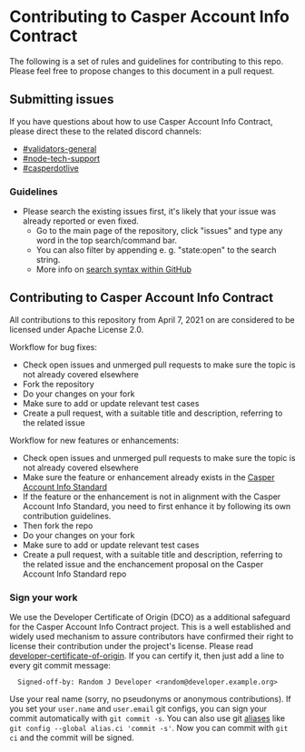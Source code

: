 # Contributing to Casper Account Info Contract

The following is a set of rules and guidelines for contributing to this repo. Please feel free to propose changes to this document in a pull request.

## Submitting issues

If you have questions about how to use Casper Account Info Contract, please direct these to the related discord channels:
* [#validators-general](https://discord.gg/S398hSJS)
* [#node-tech-support](https://discord.gg/8urw83VN)
* [#casperdotlive](https://discord.gg/eW8yfJvu)

### Guidelines
* Please search the existing issues first, it's likely that your issue was already reported or even fixed.
  - Go to the main page of the repository, click "issues" and type any word in the top search/command bar.
  - You can also filter by appending e. g. "state:open" to the search string.
  - More info on [search syntax within GitHub](https://help.github.com/articles/searching-issues)

## Contributing to Casper Account Info Contract

All contributions to this repository from April 7, 2021 on are considered to be licensed under Apache License 2.0.

Workflow for bug fixes:
* Check open issues and unmerged pull requests to make sure the topic is not already covered elsewhere
* Fork the repository
* Do your changes on your fork
* Make sure to add or update relevant test cases
* Create a pull request, with a suitable title and description, referring to the related issue

Workflow for new features or enhancements:
* Check open issues and unmerged pull requests to make sure the topic is not already covered elsewhere
* Make sure the feature or enhancement already exists in the [Casper Account Info Standard](https://github.com/make-software/casper-account-info-standard)
* If the feature or the enhancement is not in alignment with the Casper Account Info Standard, you need to first enhance it by following its own contribution guidelines.
* Then fork the repo
* Do your changes on your fork
* Make sure to add or update relevant test cases
* Create a pull request, with a suitable title and description, referring to the related issue and the enchancement proposal on the Casper Account Info Standard repo

### Sign your work

We use the Developer Certificate of Origin (DCO) as a additional safeguard
for the Casper Account Info Contract project. This is a well established and widely used
mechanism to assure contributors have confirmed their right to license
their contribution under the project's license.
Please read [developer-certificate-of-origin](https://github.com/make-software/casper-account-info-contract/blob/master/.github/developer-certificate-of-origin).
If you can certify it, then just add a line to every git commit message:

````
  Signed-off-by: Random J Developer <random@developer.example.org>
````

Use your real name (sorry, no pseudonyms or anonymous contributions).
If you set your `user.name` and `user.email` git configs, you can sign your
commit automatically with `git commit -s`. You can also use git [aliases](https://git-scm.com/book/tr/v2/Git-Basics-Git-Aliases)
like `git config --global alias.ci 'commit -s'`. Now you can commit with
`git ci` and the commit will be signed.
